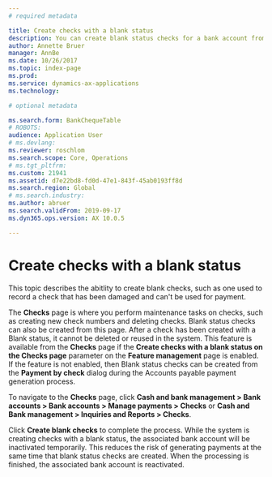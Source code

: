 ```yaml
---
# required metadata

title: Create checks with a blank status 
description: You can create blank status checks for a bank account from the Checks page. 
author: Annette Bruer
manager: AnnBe
ms.date: 10/26/2017
ms.topic: index-page
ms.prod: 
ms.service: dynamics-ax-applications
ms.technology: 

# optional metadata

ms.search.form: BankChequeTable
# ROBOTS: 
audience: Application User
# ms.devlang: 
ms.reviewer: roschlom
ms.search.scope: Core, Operations
# ms.tgt_pltfrm: 
ms.custom: 21941
ms.assetid: d7e22bd8-fd0d-47e1-843f-45ab0193ff8d
ms.search.region: Global
# ms.search.industry: 
ms.author: abruer
ms.search.validFrom: 2019-09-17
ms.dyn365.ops.version: AX 10.0.5

---
```


# Create checks with a blank status
This topic describes the abitlity to create blank checks, such as one used to record a check that has been damaged and can't be used for payment. 

The **Checks** page is where you perform maintenance tasks on checks, such as creating new check numbers and deleting checks. Blank status checks can also be created from this page. After a check has been created with a Blank status, it cannot be deleted or reused in the system. This feature is available from the **Checks** page if the **Create checks with a blank status on the Checks page** parameter on the **Feature management** page is enabled. If the feature is not enabled, then Blank status checks can be created from the **Payment by check** dialog during the Accounts payable payment generation process.

To navigate to the **Checks** page, click **Cash and bank management > Bank accounts > Bank accounts > Manage payments > Checks** or **Cash and Bank management > Inquiries and Reports > Checks**.

Click **Create blank checks** to complete the process. While the system is creating checks with a blank status, the associated bank account will be inactivated temporarily. This reduces the risk of generating payments at the same time that blank status checks are created. When the processing is finished, the associated bank account is reactivated.
